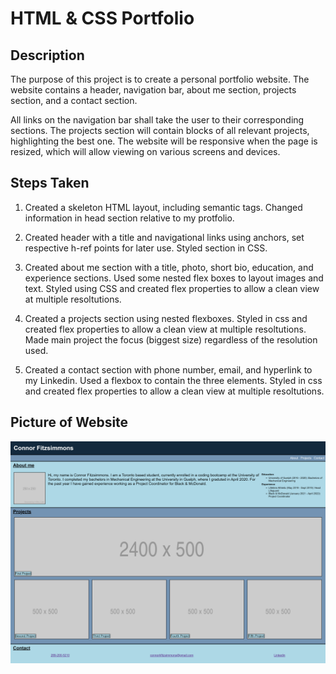 # HTML & CSS Portfolio

## Description

The purpose of this project is to create a personal portfolio website.  The website contains a header, navigation bar, about me section, projects section, and a contact section.  

All links on the navigation bar shall take the user to their corresponding sections.  The projects section will contain blocks of all relevant projects, highlighting the best one.  The website will be responsive when the page is resized, which will allow viewing on various screens and devices.  

## Steps Taken

1.  Created a skeleton HTML layout, including semantic tags.  Changed information in head section relative to my protfolio.

2.  Created header with a title and navigational links using anchors, set respective h-ref points for later use.  Styled section in CSS.

3.  Created about me section with a title, photo, short bio, education, and experience sections.  Used some nested flex boxes to layout images and text.  Styled using CSS and created flex properties to allow a clean view at multiple resoltutions.

4.  Created a projects section using nested flexboxes.  Styled in css and created flex properties to allow a clean view at multiple resoltutions.  Made main project the focus (biggest size) regardless of the resolution used.

5.  Created a contact section with phone number, email, and hyperlink to my Linkedin.  Used a flexbox to contain the three elements.  Styled in css and created flex properties to allow a clean view at multiple resoltutions.

## Picture of Website

![Picture of Horiseon Webpage](./Assets/Images/Portfolio-Website-Screenshot.png)